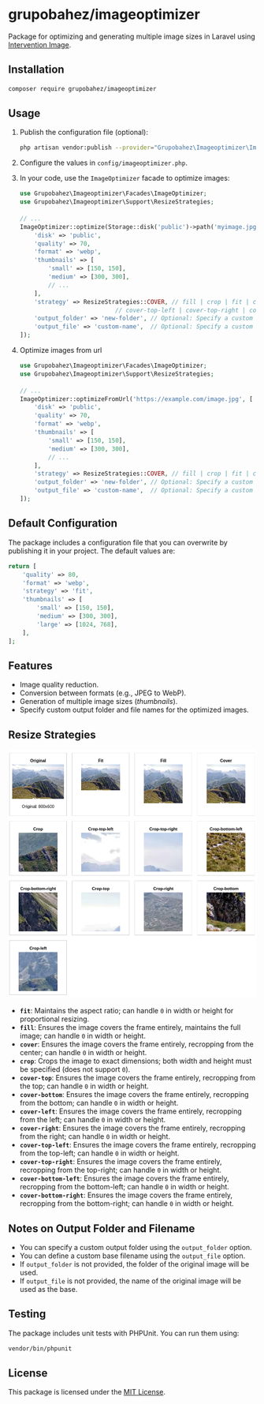 
# grupobahez/imageoptimizer

Package for optimizing and generating multiple image sizes in Laravel using [Intervention Image](http://image.intervention.io/).

## Installation

```bash
composer require grupobahez/imageoptimizer
```

## Usage

1. Publish the configuration file (optional):
   ```bash
   php artisan vendor:publish --provider="Grupobahez\Imageoptimizer\ImageOptimizerServiceProvider"
   ```
2. Configure the values in `config/imageoptimizer.php`.
3. In your code, use the `ImageOptimizer` facade to optimize images:

   ```php
   use Grupobahez\Imageoptimizer\Facades\ImageOptimizer;
   use Grupobahez\Imageoptimizer\Support\ResizeStrategies;

   // ...
   ImageOptimizer::optimize(Storage::disk('public')->path('myimage.jpg'), [
       'disk' => 'public',
       'quality' => 70,
       'format' => 'webp',
       'thumbnails' => [
           'small' => [150, 150],
           'medium' => [300, 300],
           // ...
       ],
       'strategy' => ResizeStrategies::COVER, // fill | crop | fit | cover | cover-top | cover-bottom | cover-left | cover-right 
                              // cover-top-left | cover-top-right | cover-bottom-left | cover-bottom-right
       'output_folder' => 'new-folder', // Optional: Specify a custom output folder
       'output_file' => 'custom-name',  // Optional: Specify a custom base filename
   ]);
   ```
4. Optimize images from url
   
   ```php
   use Grupobahez\Imageoptimizer\Facades\ImageOptimizer;
   use Grupobahez\Imageoptimizer\Support\ResizeStrategies;

   // ...
   ImageOptimizer::optimizeFromUrl('https://example.com/image.jpg', [
       'disk' => 'public',
       'quality' => 70,
       'format' => 'webp',
       'thumbnails' => [
           'small' => [150, 150],
           'medium' => [300, 300],
           // ...
       ],
       'strategy' => ResizeStrategies::COVER, // fill | crop | fit | cover
       'output_folder' => 'new-folder', // Optional: Specify a custom output folder
       'output_file' => 'custom-name',  // Optional: Specify a custom base filename
   ]);
   ```

## Default Configuration

The package includes a configuration file that you can overwrite by publishing it in your project. The default values are:

```php
return [
    'quality' => 80,
    'format' => 'webp',
    'strategy' => 'fit',
    'thumbnails' => [
        'small' => [150, 150],
        'medium' => [300, 300],
        'large' => [1024, 768],
    ],
];
```

## Features

- Image quality reduction.
- Conversion between formats (e.g., JPEG to WebP).
- Generation of multiple image sizes (*thumbnails*).
- Specify custom output folder and file names for the optimized images.

## Resize Strategies
![Estrategias de optimización](/assets/examples.png)
   - **`fit`**: Maintains the aspect ratio; can handle `0` in width or height for proportional resizing.
   - **`fill`**: Ensures the image covers the frame entirely, maintains the full image; can handle `0` in width or height.
   - **`cover`**: Ensures the image covers the frame entirely, recropping from the center; can handle `0` in width or height.
   - **`crop`**: Crops the image to exact dimensions; both width and height must be specified (does not support `0`).
   - **`cover-top`**: Ensures the image covers the frame entirely, recropping from the top; can handle `0` in width or height.
   - **`cover-bottom`**: Ensures the image covers the frame entirely, recropping from the bottom; can handle `0` in width or height.
   - **`cover-left`**: Ensures the image covers the frame entirely, recropping from the left; can handle `0` in width or height.
   - **`cover-right`**: Ensures the image covers the frame entirely, recropping from the right; can handle `0` in width or height.
   - **`cover-top-left`**: Ensures the image covers the frame entirely, recropping from the top-left; can handle `0` in width or height.
   - **`cover-top-right`**: Ensures the image covers the frame entirely, recropping from the top-right; can handle `0` in width or height.
   - **`cover-bottom-left`**: Ensures the image covers the frame entirely, recropping from the bottom-left; can handle `0` in width or height.
   - **`cover-bottom-right`**: Ensures the image covers the frame entirely, recropping from the bottom-right; can handle `0` in width or height.

## Notes on Output Folder and Filename
- You can specify a custom output folder using the `output_folder` option.
- You can define a custom base filename using the `output_file` option.
- If `output_folder` is not provided, the folder of the original image will be used.
- If `output_file` is not provided, the name of the original image will be used as the base.

## Testing

The package includes unit tests with PHPUnit. You can run them using:

```bash
vendor/bin/phpunit
```

## License

This package is licensed under the [MIT License](LICENSE).
